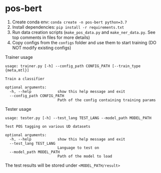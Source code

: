 # pos-bert

1. Create conda env: `conda create -n pos-bert python=3.7`
2. Install dependencies: `pip install -r requirements.txt`
3. Run data creation scripts (`make_pos_data.py` and `make_ner_data.py`. See top comments in files for more details)
5. Copy configs from the `configs` folder and use them to start training (DO NOT modify existing configs)

Trainer usage
```
usage: trainer.py [-h] --config_path CONFIG_PATH [--train_type {meta,mtl}]

Train a classifier

optional arguments:
  -h, --help            show this help message and exit
  --config_path CONFIG_PATH
                        Path of the config containing training params
```

Tester usage
```
usage: tester.py [-h] --test_lang TEST_LANG --model_path MODEL_PATH

Test POS tagging on various UD datasets

optional arguments:
  -h, --help            show this help message and exit
  --test_lang TEST_LANG
                        Language to test on
  --model_path MODEL_PATH
                        Path of the model to load
```

The test results will be stored under `<MODEL_PATH/result>`

